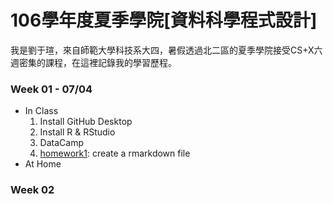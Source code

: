 ﻿# 106學年度夏季學院[資料科學程式設計]
我是劉于瑄，來自師範大學科技系大四，暑假透過北二區的夏季學院接受CS+X六週密集的課程，在這裡記錄我的學習歷程。

### Week 01 - 07/04
* In Class
    1. Install GitHub Desktop
    2. Install R & RStudio
    3. DataCamp
    4. [homework1](https://yuly830914.github.io/CSX_RProject/week_01/homework1.html): create a rmarkdown file
* At Home

### Week 02